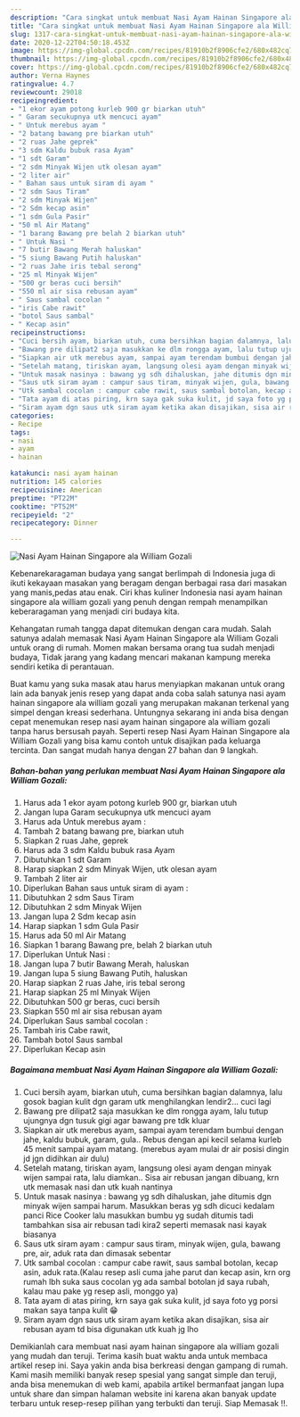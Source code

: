 ```yaml
---
description: "Cara singkat untuk membuat Nasi Ayam Hainan Singapore ala William Gozali Teruji"
title: "Cara singkat untuk membuat Nasi Ayam Hainan Singapore ala William Gozali Teruji"
slug: 1317-cara-singkat-untuk-membuat-nasi-ayam-hainan-singapore-ala-william-gozali-teruji
date: 2020-12-22T04:50:18.453Z
image: https://img-global.cpcdn.com/recipes/81910b2f8906cfe2/680x482cq70/nasi-ayam-hainan-singapore-ala-william-gozali-foto-resep-utama.jpg
thumbnail: https://img-global.cpcdn.com/recipes/81910b2f8906cfe2/680x482cq70/nasi-ayam-hainan-singapore-ala-william-gozali-foto-resep-utama.jpg
cover: https://img-global.cpcdn.com/recipes/81910b2f8906cfe2/680x482cq70/nasi-ayam-hainan-singapore-ala-william-gozali-foto-resep-utama.jpg
author: Verna Haynes
ratingvalue: 4.7
reviewcount: 29018
recipeingredient:
- "1 ekor ayam potong kurleb 900 gr biarkan utuh"
- " Garam secukupnya utk mencuci ayam"
- " Untuk merebus ayam "
- "2 batang bawang pre biarkan utuh"
- "2 ruas Jahe geprek"
- "3 sdm Kaldu bubuk rasa Ayam"
- "1 sdt Garam"
- "2 sdm Minyak Wijen utk olesan ayam"
- "2 liter air"
- " Bahan saus untuk siram di ayam "
- "2 sdm Saus Tiram"
- "2 sdm Minyak Wijen"
- "2 Sdm kecap asin"
- "1 sdm Gula Pasir"
- "50 ml Air Matang"
- "1 barang Bawang pre belah 2 biarkan utuh"
- " Untuk Nasi "
- "7 butir Bawang Merah haluskan"
- "5 siung Bawang Putih haluskan"
- "2 ruas Jahe iris tebal serong"
- "25 ml Minyak Wijen"
- "500 gr beras cuci bersih"
- "550 ml air sisa rebusan ayam"
- " Saus sambal cocolan "
- "iris Cabe rawit"
- "botol Saus sambal"
- " Kecap asin"
recipeinstructions:
- "Cuci bersih ayam, biarkan utuh, cuma bersihkan bagian dalamnya, lalu gosok bagian kulit dgn garam utk menghilangkan lendir2... cuci lagi"
- "Bawang pre dilipat2 saja masukkan ke dlm rongga ayam, lalu tutup ujungnya dgn tusuk gigi agar bawang pre tdk kluar"
- "Siapkan air utk merebus ayam, sampai ayam terendam bumbui dengan jahe, kaldu bubuk, garam, gula.. Rebus dengan api kecil selama kurleb 45 menit sampai ayam matang. (merebus ayam mulai dr air posisi dingin jd jgn didihkan air dulu)"
- "Setelah matang, tiriskan ayam, langsung olesi ayam dengan minyak wijen sampai rata, lalu diamkan.. Sisa air rebusan jangan dibuang, krn utk memasak nasi dan utk kuah nantinya"
- "Untuk masak nasinya : bawang yg sdh dihaluskan, jahe ditumis dgn minyak wijen sampai harum. Masukkan beras yg sdh dicuci kedalam panci Rice Cooker lalu masukkan bumbu yg sudah ditumis tadi tambahkan sisa air rebusan tadi kira2 seperti memasak nasi kayak biasanya"
- "Saus utk siram ayam : campur saus tiram, minyak wijen, gula, bawang pre, air, aduk rata dan dimasak sebentar"
- "Utk sambal cocolan : campur cabe rawit, saus sambal botolan, kecap asin, aduk rata.(Kalau resep asli cuma jahe parut dan kecap asin, krn org rumah lbh suka saus cocolan yg ada sambal botolan jd saya rubah, kalau mau pake yg resep asli, monggo ya)"
- "Tata ayam di atas piring, krn saya gak suka kulit, jd saya foto yg porsi makan saya tanpa kulit 😁"
- "Siram ayam dgn saus utk siram ayam ketika akan disajikan, sisa air rebusan ayam td bisa digunakan utk kuah jg lho"
categories:
- Recipe
tags:
- nasi
- ayam
- hainan

katakunci: nasi ayam hainan 
nutrition: 145 calories
recipecuisine: American
preptime: "PT22M"
cooktime: "PT52M"
recipeyield: "2"
recipecategory: Dinner

---
```



![Nasi Ayam Hainan Singapore ala William Gozali](https://img-global.cpcdn.com/recipes/81910b2f8906cfe2/680x482cq70/nasi-ayam-hainan-singapore-ala-william-gozali-foto-resep-utama.jpg)

Kebenarekaragaman budaya yang sangat berlimpah di Indonesia juga di ikuti kekayaan masakan yang beragam dengan berbagai rasa dari masakan yang manis,pedas atau enak. Ciri khas kuliner Indonesia nasi ayam hainan singapore ala william gozali yang penuh dengan rempah menampilkan keberaragaman yang menjadi ciri budaya kita.




Kehangatan rumah tangga dapat ditemukan dengan cara mudah. Salah satunya adalah memasak Nasi Ayam Hainan Singapore ala William Gozali untuk orang di rumah. Momen makan bersama orang tua sudah menjadi budaya, Tidak jarang yang kadang mencari makanan kampung mereka sendiri ketika di perantauan.

Buat kamu yang suka masak atau harus menyiapkan makanan untuk orang lain ada banyak jenis resep yang dapat anda coba salah satunya nasi ayam hainan singapore ala william gozali yang merupakan makanan terkenal yang simpel dengan kreasi sederhana. Untungnya sekarang ini anda bisa dengan cepat menemukan resep nasi ayam hainan singapore ala william gozali tanpa harus bersusah payah.
Seperti resep Nasi Ayam Hainan Singapore ala William Gozali yang bisa kamu contoh untuk disajikan pada keluarga tercinta. Dan sangat mudah hanya dengan 27 bahan dan 9 langkah.


<!--inarticleads1-->

##### Bahan-bahan yang perlukan membuat Nasi Ayam Hainan Singapore ala William Gozali:

1. Harus ada 1 ekor ayam potong kurleb 900 gr, biarkan utuh
1. Jangan lupa  Garam secukupnya utk mencuci ayam
1. Harus ada  Untuk merebus ayam :
1. Tambah 2 batang bawang pre, biarkan utuh
1. Siapkan 2 ruas Jahe, geprek
1. Harus ada 3 sdm Kaldu bubuk rasa Ayam
1. Dibutuhkan 1 sdt Garam
1. Harap siapkan 2 sdm Minyak Wijen, utk olesan ayam
1. Tambah 2 liter air
1. Diperlukan  Bahan saus untuk siram di ayam :
1. Dibutuhkan 2 sdm Saus Tiram
1. Dibutuhkan 2 sdm Minyak Wijen
1. Jangan lupa 2 Sdm kecap asin
1. Harap siapkan 1 sdm Gula Pasir
1. Harus ada 50 ml Air Matang
1. Siapkan 1 barang Bawang pre, belah 2 biarkan utuh
1. Diperlukan  Untuk Nasi :
1. Jangan lupa 7 butir Bawang Merah, haluskan
1. Jangan lupa 5 siung Bawang Putih, haluskan
1. Harap siapkan 2 ruas Jahe, iris tebal serong
1. Harap siapkan 25 ml Minyak Wijen
1. Dibutuhkan 500 gr beras, cuci bersih
1. Siapkan 550 ml air sisa rebusan ayam
1. Diperlukan  Saus sambal cocolan :
1. Tambah iris Cabe rawit,
1. Tambah botol Saus sambal
1. Diperlukan  Kecap asin




<!--inarticleads2-->

##### Bagaimana membuat  Nasi Ayam Hainan Singapore ala William Gozali:

1. Cuci bersih ayam, biarkan utuh, cuma bersihkan bagian dalamnya, lalu gosok bagian kulit dgn garam utk menghilangkan lendir2... cuci lagi
1. Bawang pre dilipat2 saja masukkan ke dlm rongga ayam, lalu tutup ujungnya dgn tusuk gigi agar bawang pre tdk kluar
1. Siapkan air utk merebus ayam, sampai ayam terendam bumbui dengan jahe, kaldu bubuk, garam, gula.. Rebus dengan api kecil selama kurleb 45 menit sampai ayam matang. (merebus ayam mulai dr air posisi dingin jd jgn didihkan air dulu)
1. Setelah matang, tiriskan ayam, langsung olesi ayam dengan minyak wijen sampai rata, lalu diamkan.. Sisa air rebusan jangan dibuang, krn utk memasak nasi dan utk kuah nantinya
1. Untuk masak nasinya : bawang yg sdh dihaluskan, jahe ditumis dgn minyak wijen sampai harum. Masukkan beras yg sdh dicuci kedalam panci Rice Cooker lalu masukkan bumbu yg sudah ditumis tadi tambahkan sisa air rebusan tadi kira2 seperti memasak nasi kayak biasanya
1. Saus utk siram ayam : campur saus tiram, minyak wijen, gula, bawang pre, air, aduk rata dan dimasak sebentar
1. Utk sambal cocolan : campur cabe rawit, saus sambal botolan, kecap asin, aduk rata.(Kalau resep asli cuma jahe parut dan kecap asin, krn org rumah lbh suka saus cocolan yg ada sambal botolan jd saya rubah, kalau mau pake yg resep asli, monggo ya)
1. Tata ayam di atas piring, krn saya gak suka kulit, jd saya foto yg porsi makan saya tanpa kulit 😁
1. Siram ayam dgn saus utk siram ayam ketika akan disajikan, sisa air rebusan ayam td bisa digunakan utk kuah jg lho




Demikianlah cara membuat nasi ayam hainan singapore ala william gozali yang mudah dan teruji. Terima kasih buat waktu anda untuk membaca artikel resep ini. Saya yakin anda bisa berkreasi dengan gampang di rumah. Kami masih memiliki banyak resep spesial yang sangat simple dan teruji, anda bisa menemukan di web kami, apabila artikel bermanfaat jangan lupa untuk share dan simpan halaman website ini karena akan banyak update terbaru untuk resep-resep pilihan yang terbukti dan teruji. Siap Memasak !!. 
